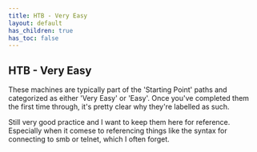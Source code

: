 ```yaml
---
title: HTB - Very Easy
layout: default
has_children: true
has_toc: false
---
```


## HTB - Very Easy

These machines are typically part of the 'Starting Point' paths and categorized as either 'Very Easy' or 'Easy'. Once you've completed them the first time through, it's pretty clear why they're labelled as such.

Still very good practice and I want to keep them here for reference. Especially when it comese to referencing things like the syntax for connecting to smb or telnet, which I often forget.